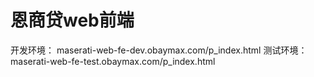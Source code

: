 # 恩商贷web前端


开发环境： maserati-web-fe-dev.obaymax.com/p_index.html
测试环境： maserati-web-fe-test.obaymax.com/p_index.html